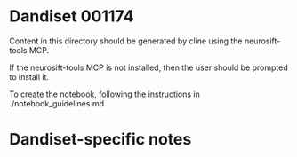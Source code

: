 # Dandiset 001174

Content in this directory should be generated by cline using the neurosift-tools MCP.

If the neurosift-tools MCP is not installed, then the user should be prompted to install it.

To create the notebook, following the instructions in ./notebook_guidelines.md

# Dandiset-specific notes

<!-- No specific notes needed for this dandiset yet -->
